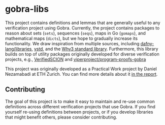 # gobra-libs
This project contains definitions and lemmas that are generally useful to any verification project using Gobra.
Currently, the project contains packages to reason about sets (`sets`), sequences (`seqs`), maps in Go (`gomaps`), and mathematical maps (`dicts`), but we hope to gradually increase its functionality.
We draw inspiration from multiple sources, including [dafny-lang/libraries](https://github.com/dafny-lang/libraries), [vstd](https://github.com/verus-lang/verus/tree/main/source/vstd), and the [Why3 standard library](https://www.why3.org/stdlib/). Furthermore, this library builds on top of utility packages originally developed for diverse verification projects, e.g., [VerifiedSCION](https://github.com/viperproject/VerifiedSCION) and [viperproject/program-proofs-gobra](https://github.com/viperproject/program-proofs-gobra)

This project was originally developed as a Practical Work project by Daniel Nezamabadi at ETH Zurich. You can find more details about it [in the report](https://ethz.ch/content/dam/ethz/special-interest/infk/chair-program-method/pm/documents/Education/Theses/Daniel_Nezamabadi_PW_Report.pdf).

## Contributing
The goal of this project is to make it easy to maintain and re-use common definitions across different verification projects that use Gobra. If you find yourself re-using definitions between projects, or if you develop libraries that might benefit others, please consider contributing.

